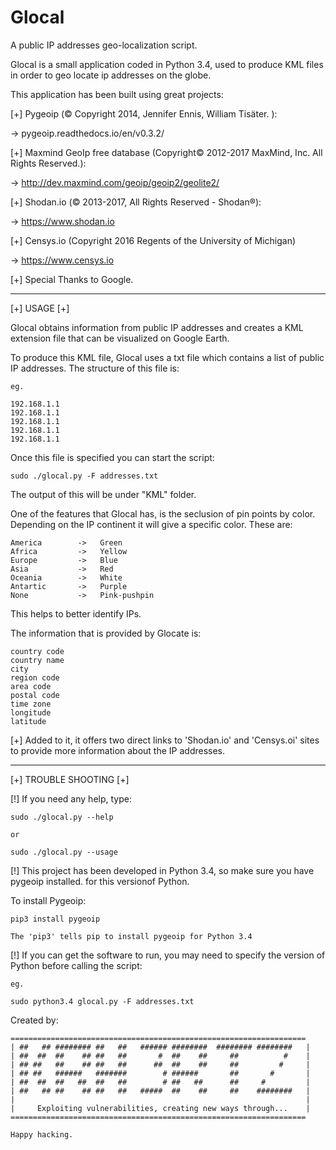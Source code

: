 # Glocal
A public IP addresses geo-localization script.

Glocal is a small application coded in Python 3.4, used to produce KML files
in order to geo locate ip addresses on the globe.

This application has been built using great projects:

[+] Pygeoip (© Copyright 2014, Jennifer Ennis, William Tisäter. ):

-> pygeoip.readthedocs.io/en/v0.3.2/

[+] Maxmind GeoIp free database (Copyright© 2012-2017 MaxMind, Inc. All Rights Reserved.):

-> http://dev.maxmind.com/geoip/geoip2/geolite2/

[+] Shodan.io (© 2013-2017, All Rights Reserved - Shodan®):

-> https://www.shodan.io

[+] Censys.io (Copyright 2016 Regents of the University of Michigan)

-> https://www.censys.io

[+] Special Thanks to Google.

------------------------------------------------------------------------------------------

[+] USAGE [+]

Glocal obtains information from public IP addresses and creates a KML extension file
that can be visualized on Google Earth.

To produce this KML file, Glocal uses a txt file which contains a list of public
IP addresses. The structure of this file is:

	eg.

	192.168.1.1
	192.168.1.1
	192.168.1.1
	192.168.1.1
	192.168.1.1

Once this file is specified you can start the script:

	sudo ./glocal.py -F addresses.txt


The output of this will be under "KML" folder.

One of the features that Glocal has, is the seclusion of pin points by color. Depending
on the IP continent it will give a specific color. These are:

	America        -> 	Green
	Africa         -> 	Yellow
	Europe         -> 	Blue
	Asia           -> 	Red
	Oceania        -> 	White
	Antartic       -> 	Purple
	None 		   ->	Pink-pushpin

This helps to better identify IPs.

The information that is provided by Glocate is:

	country code
	country name
	city
	region code
	area code
	postal code
	time zone
	longitude
	latitude

[+] Added to it, it offers two direct links to 'Shodan.io' and 'Censys.oi' sites to provide
more information about the IP addresses.

------------------------------------------------------------------------------------------
[+] TROUBLE SHOOTING [+]


[!] If you need any help, type:
	
	sudo ./glocal.py --help

	or

	sudo ./glocal.py --usage

[!] This project has been developed  in Python 3.4, so make sure you have pygeoip installed.
for this versionof Python.

To install Pygeoip:
	
	pip3 install pygeoip

	The 'pip3' tells pip to install pygeoip for Python 3.4

[!] If you can get the software to run, you may need to specify the version of Python before
calling the script:

	eg.

	sudo python3.4 glocal.py -F addresses.txt

Created by:

    ==================================================================
    | ##   ## ######## ##   ##   ###### ########  ######## ########   |
    | ##  ##  ##    ## ##   ##       #  ##    ##     ##          #    |
    | ## ##   ##    ## ##   ##      ##  ##    ##     ##         #     |
    | ## ##   ######   #######        # ######       ##       #       |
    | ##  ##  ##   ##  ##   ##        # ##   ##      ##     #         |
    | ##   ## ##    ## ##   ##   #####  ##    ##     ##    ########   |
    |                                                                 |
    |     Exploiting vulnerabilities, creating new ways through...    |
    ==================================================================  

    Happy hacking.  

